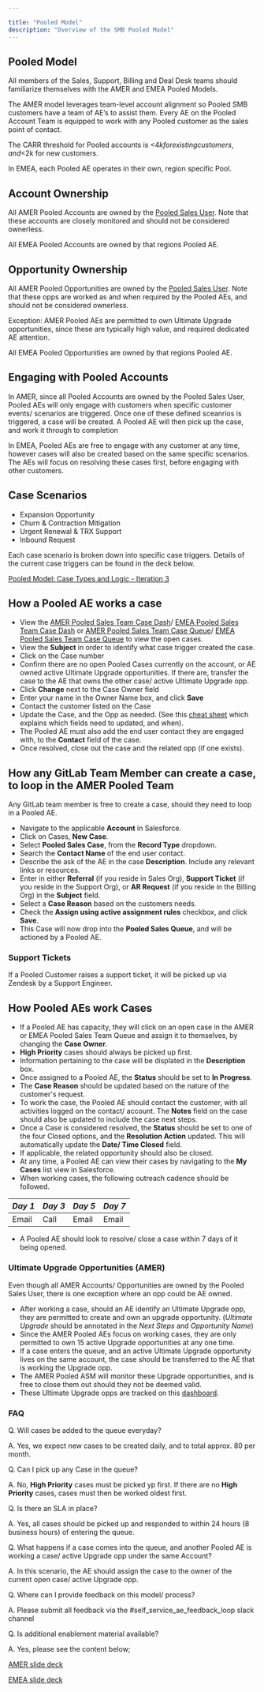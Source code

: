 ```yaml
---

title: "Pooled Model"
description: "Overview of the SMB Pooled Model"
---
```


## Pooled Model

All members of the Sales, Support, Billing and Deal Desk teams should familiarize themselves with the AMER and EMEA Pooled Models.  

The AMER model leverages team-level account alignment so Pooled SMB customers have a team of AE’s to assist them.  Every AE on the Pooled Account Team is equipped to work with any Pooled customer as the sales point of contact.

The CARR threshold for Pooled accounts is <$4k for existing customers, and <$2k for new customers.

In EMEA, each Pooled AE operates in their own, region specific Pool.

## Account Ownership

All AMER Pooled Accounts are owned by the [Pooled Sales User](https://gitlab.my.salesforce.com/0058X00000F1YFq?noredirect=1&isUserEntityOverride=1).  Note that these accounts are closely monitored and should not be considered ownerless.

All EMEA Pooled Accounts are owned by that regions Pooled AE.

## Opportunity Ownership

All AMER Pooled Opportunities are owned by the [Pooled Sales User](https://gitlab.my.salesforce.com/0058X00000F1YFq?noredirect=1&isUserEntityOverride=1).  Note that these opps are worked as and when required by the Pooled AEs, and should not be considered ownerless.

Exception: AMER Pooled AEs are permitted to own Ultimate Upgrade opportunities, since these are typically high value, and required dedicated AE attention.

All EMEA Pooled Opportunities are owned by that regions Pooled AE.

## Engaging with Pooled Accounts

In AMER, since all Pooled Accounts are owned by the Pooled Sales User, Pooled AEs will only engage with customers when specific customer events/ scenarios are triggered.  Once one of these defined sceanrios is triggered, a case will be created. A Pooled AE will then pick up the case, and work it through to completion

In EMEA, Pooled AEs are free to engage with any customer at any time, however cases will also be created based on the same specific scenarios.  The AEs will focus on resolving these cases first, before engaging with other customers.

## Case Scenarios

- Expansion Opportunity
- Churn & Contraction Mitigation
- Urgent Renewal & TRX Support
- Inbound Request

Each case scenario is broken down into specific case triggers.  Details of the current case triggers can be found in the deck below.

[Pooled Model: Case Types and Logic - Iteration 3](https://docs.google.com/presentation/d/1CYNMh4PND1qk9bwtWkNFUryOuXVmIiYh4twe_CcXqHg/edit#slide=id.g1287bf62b57_0_209)


## How a Pooled AE works a case

- View the [AMER Pooled Sales Team Case Dash](https://gitlab.my.salesforce.com/01Z8X000001Dk59)/ [EMEA Pooled Sales Team Case Dash](https://gitlab.my.salesforce.com/01ZPL0000004jJV) or [AMER Pooled Sales Team Case Queue](https://gitlab.my.salesforce.com/500?fcf=00B8X000009wTi0)/ [EMEA Pooled Sales Team Case Queue](https://gitlab.my.salesforce.com/500?fcf=00BPL00000009Hp) to view the open cases.
- View the **Subject** in order to identify what case trigger created the case.
- Click on the Case number
- Confirm there are no open Pooled Cases currently on the account, or AE owned active Ultimate Upgrade opportunities. If there are, transfer the case to the AE that owns the other case/ active Ultimate Upgrade opp.
- Click **Change** next to the Case Owner field
- Enter your name in the Owner Name box, and click **Save**
- Contact the customer listed on the Case
- Update the Case, and the Opp as needed. (See this [cheat sheet](https://docs.google.com/spreadsheets/d/1fDEr7dDfN3ZCJZAd1UU6v6TNntC-tSBbB0p3O7eLFlI/edit#gid=0) which explains which fields need to updated, and when).
- The Pooled AE must also add the end user contact they are engaged with, to the **Contact** field of the case.
- Once resolved, close out the case and the related opp (if one exists).

## How any GitLab Team Member can create a case, to loop in the AMER Pooled Team

Any GitLab team member is free to create a case, should they need to loop in a Pooled AE.

- Navigate to the applicable **Account** in Salesforce.
- Click on Cases, **New Case**.
- Select **Pooled Sales Case**, from the **Record Type** dropdown.
- Search the **Contact Name** of the end user contact.
- Describe the ask of the AE in the case **Description**. Include any relevant links or resources.
- Enter in either **Referral** (if you reside in Sales Org), **Support Ticket** (if you reside in the Support Org), or **AR Request** (if you reside in the Billing Org) in the **Subject** field.
- Select a **Case Reason** based on the customers needs.
- Check the **Assign using active assignment rules** checkbox, and click **Save**.
- This Case will now drop into the **Pooled Sales Queue**, and will be actioned by a Pooled AE.

### Support Tickets

If a Pooled Customer raises a support ticket, it will be picked up via Zendesk by a Support Engineer.  


## How Pooled AEs work Cases

- If a Pooled AE has capacity, they will click on an open case in the AMER or EMEA Pooled Sales Team Queue and assign it to themselves, by changing the **Case Owner**.
- **High Priority** cases should always be picked up first.
- Information pertaining to the case will be displated in the **Description** box.
- Once assigned to a Pooled AE, the **Status** should be set to **In Progress**.
- The **Case Reason** should be updated based on the nature of the customer's request.
- To work the case, the Pooled AE should contact the customer, with all activities logged on the contact/ account. The **Notes** field on the case should also be updated to include the case next steps.
- Once a Case is considered resolved, the **Status** should be set to one of the four Closed options, and the **Resolution Action** updated. This will automatically update the **Date/ Time Closed** field.
- If applicable, the related opportunity should also be closed.
- At any time, a Pooled AE can view their cases by navigating to the **My Cases** list view in Salesforce.
- When working cases, the following outreach cadence should be followed.  

| *Day 1* | *Day 3* | *Day 5*| *Day 7*        |
|----------------------|--------|-----------------|-------------------|
| Email          | Call | Email   | Email      |

- A Pooled AE should look to resolve/ close a case within 7 days of it being opened.

### Ultimate Upgrade Opportunities (AMER)

Even though all AMER Accounts/ Opportunities are owned by the Pooled Sales User, there is one exception where an opp could be AE owned.

- After working a case, should an AE identify an Ultimate Upgrade opp, they are permitted to create and own an upgrade opportunity. (*Ultimate Upgrade* should be annotated in the *Next Steps* and *Opportunity Name*)
- Since the AMER Pooled AEs focus on working cases, they are only permitted to own 15 active Upgrade opportunities at any one time.
- If a case enters the queue, and an active Ultimate Upgrade opportunity lives on the same account, the case should be transferred to the AE that is working the Upgrade opp.
- The AMER Pooled ASM will monitor these Upgrade opportunities, and is free to close them out should they not be deemed valid.
- These Ultimate Upgrade opps are tracked on this [dashboard](https://gitlab.my.salesforce.com/01ZPL0000005I4L).

### FAQ

Q.  Will cases be added to the queue everyday?

A. Yes, we expect new cases to be created daily, and to total approx. 80 per month.

Q.  Can I pick up any Case in the queue?

A. No, **High Priority** cases must be picked yp first.  If there are no **High Priority** cases, cases must then be worked oldest first.

Q. Is there an SLA in place?

A. Yes, all cases should be picked up and responded to within 24 hours (8 business hours) of entering the queue.

Q. What happens if a case comes into the queue, and another Pooled AE is working a case/ active Upgrade opp under the same Account?

A. In this scenario, the AE should assign the case to the owner of the current open case/ active Upgrade opp.

Q.  Where can I provide feedback on this model/ process?

A.  Please submit all feedback via the #self_service_ae_feedback_loop slack channel

Q.  Is additional enablement material available?

A.  Yes, please see the content below;

[AMER slide deck](https://docs.google.com/presentation/d/1IWgcHXbFN5UVNHCWXtF1fKj_9k5h5KlQGClY-2RbqUE/edit#slide=id.g12b319f6181_0_5)

[EMEA slide deck](https://docs.google.com/presentation/d/1USd3T_KOkixdxY9T0M9jwTKb9V1YkFDeYkoj4Zh57IM/edit#slide=id.g12b319f6181_0_5)

